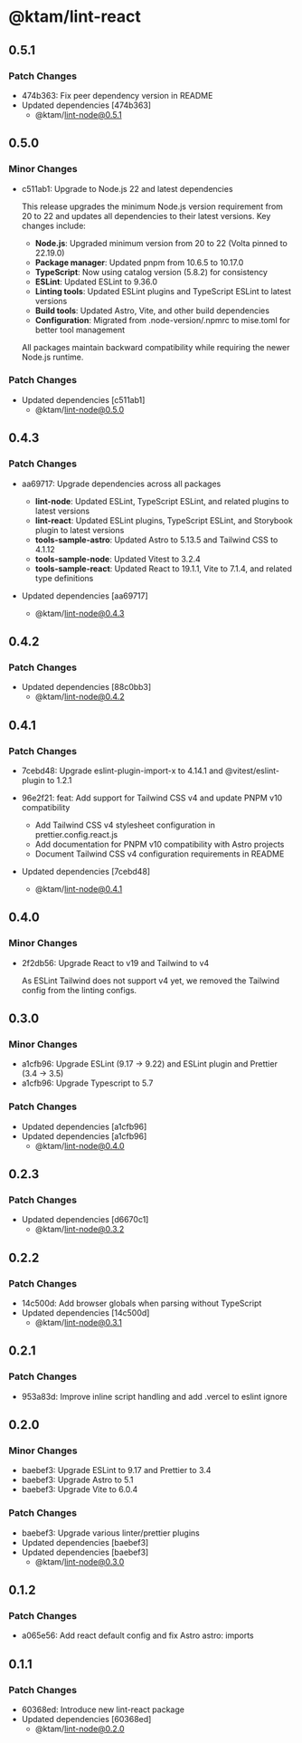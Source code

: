 # @ktam/lint-react

## 0.5.1

### Patch Changes

- 474b363: Fix peer dependency version in README
- Updated dependencies [474b363]
  - @ktam/lint-node@0.5.1

## 0.5.0

### Minor Changes

- c511ab1: Upgrade to Node.js 22 and latest dependencies

  This release upgrades the minimum Node.js version requirement from 20 to 22 and updates all dependencies to their latest versions. Key changes include:

  - **Node.js**: Upgraded minimum version from 20 to 22 (Volta pinned to 22.19.0)
  - **Package manager**: Updated pnpm from 10.6.5 to 10.17.0
  - **TypeScript**: Now using catalog version (5.8.2) for consistency
  - **ESLint**: Updated ESLint to 9.36.0
  - **Linting tools**: Updated ESLint plugins and TypeScript ESLint to latest versions
  - **Build tools**: Updated Astro, Vite, and other build dependencies
  - **Configuration**: Migrated from .node-version/.npmrc to mise.toml for better tool management

  All packages maintain backward compatibility while requiring the newer Node.js runtime.

### Patch Changes

- Updated dependencies [c511ab1]
  - @ktam/lint-node@0.5.0

## 0.4.3

### Patch Changes

- aa69717: Upgrade dependencies across all packages

  - **lint-node**: Updated ESLint, TypeScript ESLint, and related plugins to latest versions
  - **lint-react**: Updated ESLint plugins, TypeScript ESLint, and Storybook plugin to latest versions
  - **tools-sample-astro**: Updated Astro to 5.13.5 and Tailwind CSS to 4.1.12
  - **tools-sample-node**: Updated Vitest to 3.2.4
  - **tools-sample-react**: Updated React to 19.1.1, Vite to 7.1.4, and related type definitions

- Updated dependencies [aa69717]
  - @ktam/lint-node@0.4.3

## 0.4.2

### Patch Changes

- Updated dependencies [88c0bb3]
  - @ktam/lint-node@0.4.2

## 0.4.1

### Patch Changes

- 7cebd48: Upgrade eslint-plugin-import-x to 4.14.1 and @vitest/eslint-plugin to 1.2.1
- 96e2f21: feat: Add support for Tailwind CSS v4 and update PNPM v10 compatibility

  - Add Tailwind CSS v4 stylesheet configuration in prettier.config.react.js
  - Add documentation for PNPM v10 compatibility with Astro projects
  - Document Tailwind CSS v4 configuration requirements in README

- Updated dependencies [7cebd48]
  - @ktam/lint-node@0.4.1

## 0.4.0

### Minor Changes

- 2f2db56: Upgrade React to v19 and Tailwind to v4

  As ESLint Tailwind does not support v4 yet, we removed the Tailwind config from the linting configs.

## 0.3.0

### Minor Changes

- a1cfb96: Upgrade ESLint (9.17 -> 9.22) and ESLint plugin and Prettier (3.4 -> 3.5)
- a1cfb96: Upgrade Typescript to 5.7

### Patch Changes

- Updated dependencies [a1cfb96]
- Updated dependencies [a1cfb96]
  - @ktam/lint-node@0.4.0

## 0.2.3

### Patch Changes

- Updated dependencies [d6670c1]
  - @ktam/lint-node@0.3.2

## 0.2.2

### Patch Changes

- 14c500d: Add browser globals when parsing without TypeScript
- Updated dependencies [14c500d]
  - @ktam/lint-node@0.3.1

## 0.2.1

### Patch Changes

- 953a83d: Improve inline script handling and add .vercel to eslint ignore

## 0.2.0

### Minor Changes

- baebef3: Upgrade ESLint to 9.17 and Prettier to 3.4
- baebef3: Upgrade Astro to 5.1
- baebef3: Upgrade Vite to 6.0.4

### Patch Changes

- baebef3: Upgrade various linter/prettier plugins
- Updated dependencies [baebef3]
- Updated dependencies [baebef3]
  - @ktam/lint-node@0.3.0

## 0.1.2

### Patch Changes

- a065e56: Add react default config and fix Astro astro: imports

## 0.1.1

### Patch Changes

- 60368ed: Introduce new lint-react package
- Updated dependencies [60368ed]
  - @ktam/lint-node@0.2.0
